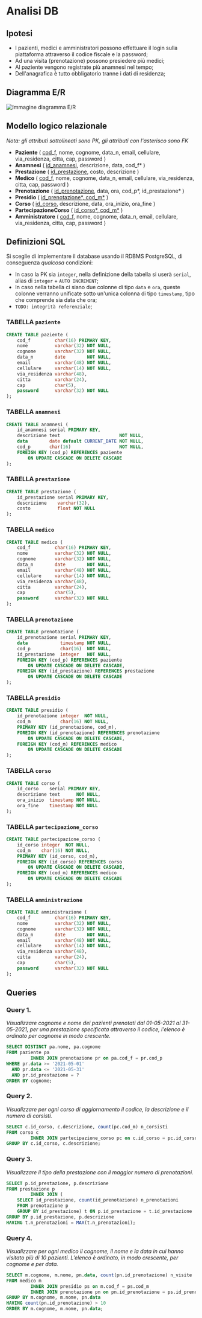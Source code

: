 # Analisi DB

## Ipotesi

- I pazienti, medici e amministratori possono effettuare il login sulla piattaforma attraverso il codice fiscale e la
  password;
- Ad una visita (prenotazione) possono presiedere più medici;
- Al paziente vengono registrate più anamnesi nel tempo;
- Dell'anagrafica è tutto obbligatorio tranne i dati di residenza;

## Diagramma E/R

<img src="img/Diagramma E-R.png" alt="Immagine diagramma E/R"/>

## Modello logico relazionale

*Nota: gli attributi sottolineati sono PK, gli attributi con l'asterisco sono FK*

- **Paziente** ( <ins>cod_f</ins>, nome, cognome, data_n, email, cellulare, via_residenza, citta, cap, password )
- **Anamnesi** ( <ins>id_anamnesi</ins>, descrizione, data, cod_f* )
- **Prestazione** ( <ins>id_prestazione</ins>, costo, descrizione )
- **Medico** ( <ins>cod_f</ins>, nome, cognome, data_n, email, cellulare, via_residenza, citta, cap, password )
- **Prenotazione** ( <ins>id_prenotazione</ins>, data, ora, cod_p*, id_prestazione* )
- **Presidio** ( <ins>id_prenotazione*, cod_m*</ins> )
- **Corso** ( <ins>id_corso</ins>, descrizione, data, ora_inizio, ora_fine )
- **PartecipazioneCorso** ( <ins>id_corso*, cod_m*</ins> )
- **Amministratore** ( <ins>cod_f</ins>, nome, cognome, data_n, email, cellulare, via_residenza, citta, cap, password )

## Definizioni SQL

Si sceglie di implementare il database usando il RDBMS PostgreSQL, di conseguenza *qualcosa* condizioni:

- In caso la PK sia `integer`, nella definizione della tabella si userà `serial`, alias di `integer` + `AUTO INCREMENT`;
- In caso nella tabella ci siano due colonne di tipo `data` e `ora`, queste colonne verranno unificate sotto un'unica
  colonna di tipo `timestamp`, tipo che comprende sia data che ora;
- `TODO: integrità referenziale`;

### TABELLA `paziente`

```sql
CREATE TABLE paziente (
    cod_f         char(16) PRIMARY KEY,
    nome          varchar(32) NOT NULL,
    cognome       varchar(32) NOT NULL,
    data_n        date        NOT NULL,
    email         varchar(48) NOT NULL,
    cellulare     varchar(14) NOT NULL,
    via_residenza varchar(48),
    citta         varchar(24),
    cap           char(5),
    password      varchar(32) NOT NULL
);
```

### TABELLA `anamnesi`

```sql
CREATE TABLE anamnesi (
    id_anamnesi serial PRIMARY KEY,
    descrizione text                      NOT NULL,
    data        date default CURRENT_DATE NOT NULL,
    cod_p       char(16)                  NOT NULL,
    FOREIGN KEY (cod_p) REFERENCES paziente
        ON UPDATE CASCADE ON DELETE CASCADE
);
```

### TABELLA `prestazione`

```sql
CREATE TABLE prestazione (
    id_prestazione serial PRIMARY KEY,
    descrizione    varchar(32),
    costo          float NOT NULL
);
```

### TABELLA `medico`

```sql
CREATE TABLE medico (
    cod_f         char(16) PRIMARY KEY,
    nome          varchar(32) NOT NULL,
    cognome       varchar(32) NOT NULL,
    data_n        date        NOT NULL,
    email         varchar(48) NOT NULL,
    cellulare     varchar(14) NOT NULL,
    via_residenza varchar(48),
    citta         varchar(24),
    cap           char(5),
    password      varchar(32) NOT NULL
);
```

### TABELLA `prenotazione`

```sql
CREATE TABLE prenotazione (
    id_prenotazione serial PRIMARY KEY,
    data            timestamp NOT NULL,
    cod_p           char(16)  NOT NULL,
    id_prestazione  integer   NOT NULL,
    FOREIGN KEY (cod_p) REFERENCES paziente
        ON UPDATE CASCADE ON DELETE CASCADE,
    FOREIGN KEY (id_prestazione) REFERENCES prestazione
        ON UPDATE CASCADE ON DELETE CASCADE
);
```

### TABELLA `presidio`

```sql
CREATE TABLE presidio (
    id_prenotazione integer  NOT NULL,
    cod_m           char(16) NOT NULL,
    PRIMARY KEY (id_prenotazione, cod_m),
    FOREIGN KEY (id_prenotazione) REFERENCES prenotazione
        ON UPDATE CASCADE ON DELETE CASCADE,
    FOREIGN KEY (cod_m) REFERENCES medico
        ON UPDATE CASCADE ON DELETE CASCADE
);
```

### TABELLA `corso`

```sql
CREATE TABLE corso (
    id_corso    serial PRIMARY KEY,
    descrizione text      NOT NULL,
    ora_inizio  timestamp NOT NULL,
    ora_fine    timestamp NOT NULL
);
```

### TABELLA `partecipazione_corso`

```sql
CREATE TABLE partecipazione_corso (
    id_corso integer  NOT NULL,
    cod_m    char(16) NOT NULL,
    PRIMARY KEY (id_corso, cod_m),
    FOREIGN KEY (id_corso) REFERENCES corso
        ON UPDATE CASCADE ON DELETE CASCADE,
    FOREIGN KEY (cod_m) REFERENCES medico
        ON UPDATE CASCADE ON DELETE CASCADE
);
```

### TABELLA `amministrazione`

```sql
CREATE TABLE amministrazione (
    cod_f         char(16) PRIMARY KEY,
    nome          varchar(32) NOT NULL,
    cognome       varchar(32) NOT NULL,
    data_n        date        NOT NULL,
    email         varchar(48) NOT NULL,
    cellulare     varchar(14) NOT NULL,
    via_residenza varchar(48),
    citta         varchar(24),
    cap           char(5),
    password      varchar(32) NOT NULL
);
```

## Queries

### Query 1.

*Visualizzare cognome e nome dei pazienti prenotati dal 01-05-2021 al 31-05-2021, per una prestazione specificata
attraverso il codice, l’elenco è ordinato per cognome in modo crescente.*

```sql
SELECT DISTINCT pa.nome, pa.cognome
FROM paziente pa
         INNER JOIN prenotazione pr on pa.cod_f = pr.cod_p
WHERE pr.data >= '2021-05-01'
  AND pr.data <= '2021-05-31'
  AND pr.id_prestazione = ?
ORDER BY cognome;
```

### Query 2.

*Visualizzare per ogni corso di aggiornamento il codice, la descrizione e il numero di corsisti.*

```sql
SELECT c.id_corso, c.descrizione, count(pc.cod_m) n_corsisti
FROM corso c
         INNER JOIN partecipazione_corso pc on c.id_corso = pc.id_corso
GROUP BY c.id_corso, c.descrizione;
```

### Query 3.

*Visualizzare il tipo della prestazione con il maggior numero di prenotazioni.*

```sql
SELECT p.id_prestazione, p.descrizione
FROM prestazione p
         INNER JOIN (
    SELECT id_prestazione, count(id_prenotazione) n_prenotazioni
    FROM prenotazione p
    GROUP BY id_prestazione) t ON p.id_prestazione = t.id_prestazione
GROUP BY p.id_prestazione, p.descrizione
HAVING t.n_prenotazioni = MAX(t.n_prenotazioni);
```

### Query 4.

*Visualizzare per ogni medico il cognome, il nome e la data in cui hanno visitato più di 10 pazienti. L’elenco è
ordinato, in modo crescente, per cognome e per data.*

```sql
SELECT m.cognome, m.nome, pn.data, count(pn.id_prenotazione) n_visite
FROM medico m
         INNER JOIN presidio ps on m.cod_f = ps.cod_m
         INNER JOIN prenotazione pn on pn.id_prenotazione = ps.id_prenotazione
GROUP BY m.cognome, m.nome, pn.data
HAVING count(pn.id_prenotazione) > 10
ORDER BY m.cognome, m.nome, pn.data;
```